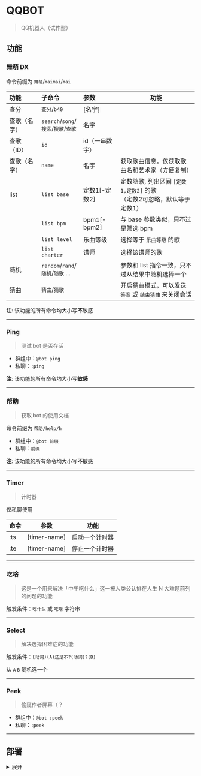 # QQBOT

> QQ机器人（试作型）

## 功能

### 舞萌 DX

命令前缀为 `舞萌`/`maimai`/`mai`

| 功能 | 子命令 | 参数 | 功能 |
|:----| :--- | :--- | ---- |
| 查分 |  `查分`/`b40` | [名字] | |
| 查歌（名字） | `search`/`song`/<br/>`搜索`/`搜歌`/`查歌` | 名字 | | 
| 查歌（ID） | `id` | id（一串数字） | |
| 查歌（名字） | `name` | 名字 | 获取歌曲信息，仅获取歌曲名和艺术家（方便复制）|
| list | `list base` | 定数1[-定数2] |  定数随歌, 列出区间 `[定数1,定数2]` 的歌 <br/>（定数2可忽略，默认等于定数1） |
|  | `list bpm` | bpm1[-bpm2] | 与 base 参数类似，只不过是筛选 bpm |
|  | `list level` | 乐曲等级 | 选择等于 `乐曲等级` 的歌 |
|  | `list charter` | 谱师 | 选择该谱师的歌 |
| 随机 | `random`/`rand`/<br/>`随机`/`随歌` ... | | 参数和 list 指令一致，只不过从结果中随机选择一个 |
| 猜曲 | `猜曲`/`猜歌` | | 开启猜曲模式，可以发送 `答案` 或 `结束猜曲` 来关闭会话 |

**注**: 该功能的所有命令均大小写**不**敏感

---

### Ping

> 测试 bot 是否存活

- 群组中：`@bot ping`
- 私聊：`:ping`

**注**: 该功能的所有命令均大小写**敏感**

---

### 帮助

> 获取 bot 的使用文档

命令前缀为 `帮助/help/h`

- 群组中：`@bot 前缀`
- 私聊：`前缀`

**注**: 该功能的所有命令均大小写**不**敏感

---

### Timer

> 计时器

仅私聊使用

|命令|参数|功能|
|---|---|---|
| :ts | [timer-name] | 启动一个计时器 |
| :te | [timer-name] | 停止一个计时器 |

---

### 吃啥

> 这是一个用来解决「中午吃什么」这一被人类公认排在人生 N 大难题前列的问题的功能

触发条件：`吃什么` 或 `吃啥` 字符串

---

### Select

> 解决选择困难症的功能

触发条件：`(动词)(A)还是不?(动词)?(B)`

从 `A` `B` 随机选一个

---

### Peek

> 偷窥作者屏幕（？

- 群组中：`@bot :peek`
- 私聊：`:peek`

---

## 部署

<details>
<summary> 展开 </summary>

1. 部署 mcl
2. 在 mcl 里登陆 bot
3. 改 App.config
   1. `LogPath` 日志地址（目前还没用到）
4. 配置数据库 (entity framework标准操作)
5. 运行，命令行参数如下（顺序敏感）：
   1. [Mirai-API-http](https://github.com/project-mirai/mirai-api-http) 的服务地址，如 `http://127.0.0.1:8080`
   2. bot 的账号，如 `123456789`
   3. Mirai-API-http 的认证密钥，如 <https://github.com/project-mirai/mirai-api-http#settingyml%E6%A8%A1%E6%9D%BF> 中的 `verifyKey`

</details>
